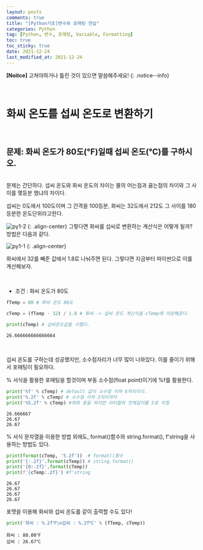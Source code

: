 ```yaml
---
layout: posts
comments: true
title: "[Python기초]변수와 포매팅 연습"
categories: Python
tag: [Python, 변수, 포매팅, Variable, Formatting]
toc: true
toc_sticky: true
date: 2021-12-24
last_modified_at: 2021-12-24
---
```


**[Noitce]** 고쳐야하거나 틀린 것이 있으면 말씀해주세요!
{: .notice--info}

<br>

# 화씨 온도를 섭씨 온도로 변환하기

<br>

## 문제: **화씨 온도가 80도(℉)일때 섭씨 온도(℃)를 구하시오.**
<br>
문제는 간단하다. 섭씨 온도와 화씨 온도의 차이는 물의 어는점과 끓는점의 차이와 그 사이를 몇등분 했냐의 차이다.

섭씨는 0도에서 100도이며 그 간격을 100등분, 화씨는 32도에서 212도 그 사이를 180등분한 온도단위라고한다.

![py1-2](https://user-images.githubusercontent.com/75322297/147305025-c5bef2af-f196-4790-8b72-ac42ed071644.PNG)
{: .align-center}
그렇다면 화씨를 섭씨로 변환하는 계산식은 어떻게 될까? 방법은 다음과 같다.

![py1-1](https://user-images.githubusercontent.com/75322297/147305114-46411326-a11c-4546-9573-15ab231f096a.PNG)
{: .align-center}

화씨에서 32를 빼준 값에서 1.8로 나눠주면 된다. 그렇다면 지금부터 파이썬으로 이를 계산해보자.

<br>

- 조건 : 화씨 온도가 80도


```python
fTemp = 80 # 화씨 온도 80도
```


```python
cTemp = (fTemp - 32) / 1.8 # 화씨 -> 섭씨 온도 계산식을 cTemp에 저장해준다.
```


```python
print(cTemp) # 섭씨온도값을 구했다.
```

    26.666666666666664
    

<br>

 섭씨 온도를 구하는데 성공했지만, 소수점자리가 너무 많이 나와있다. 이를 줄이기 위해서 포매팅이 필요하다.

% 서식을 활용한 포매팅을 할것이며 부동 소수점(float point)이기에 %f를 활용한다.


```python
print('%f' % cTemp) # default 값이 소수점 이하 6자리이다.
print('%.2f' % cTemp) # 소수점 이하 2자리까지
print('%5.2f' % cTemp) #위와 동일 하지만 리터럴의 전체길이를 5로 지정
```

    26.666667
    26.67
    26.67
    

% 서식 문자열을 이용한 방법 외에도,
format()함수와 string.format(), f'string을 사용하는 방법도 있다.


```python
print(format(cTemp, '5.2f'))  # format()함수
print('{:.2f}'.format(cTemp)) # string.format()
print('{0:.2f}'.format(cTemp)) 
print(f'{cTemp:.2f}') #f'string
```

    26.67
    26.67
    26.67
    26.67
    

포맷을 이용해 화씨와 섭씨 온도를 같이 출력할 수도 있다!


```python
print('화씨 : %.2f℉\n섭씨 : %.2f℃' % (fTemp, cTemp))
```

    화씨 : 80.00℉
    섭씨 : 26.67℃
    
